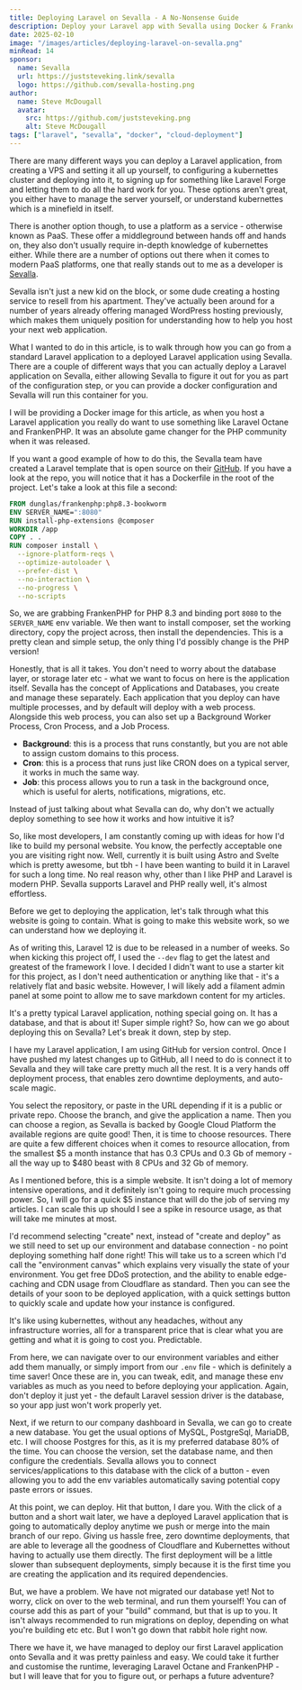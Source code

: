 ```yaml
---
title: Deploying Laravel on Sevalla - A No-Nonsense Guide
description: Deploy your Laravel app with Sevalla using Docker & FrankenPHP for seamless, zero-downtime releases. Say goodbye to server hassles and Kubernetes headaches!
date: 2025-02-10
image: "/images/articles/deploying-laravel-on-sevalla.png"
minRead: 14
sponsor:
  name: Sevalla
  url: https://juststeveking.link/sevalla
  logo: https://github.com/sevalla-hosting.png
author:
  name: Steve McDougall
  avatar:
    src: https://github.com/juststeveking.png
    alt: Steve McDougall
tags: ["laravel", "sevalla", "docker", "cloud-deployment"]
---
```


There are many different ways you can deploy a Laravel application, from creating a VPS and setting it all up yourself, to configuring a kubernettes cluster and deploying into it, to signing up for something like Laravel Forge and letting them to do all the hard work for you. These options aren't great, you either have to manage the server yourself, or understand kubernettes which is a minefield in itself.

There is another option though, to use a platform as a service - otherwise known as PaaS. These offer a middleground between hands off and hands on, they also don't usually require in-depth knowledge of kubernettes either. While there are a number of options out there when it comes to modern PaaS platforms, one that really stands out to me as a developer is [Sevalla](https://juststeveking.link/sevalla).

Sevalla isn't just a new kid on the block, or some dude creating a hosting service to resell from his apartment. They've actually been around for a number of years already offering managed WordPress hosting previously, which makes them uniquely position for understanding how to help you host your next web application.

What I wanted to do in this article, is to walk through how you can go from a standard Laravel application to a deployed Laravel application using Sevalla. There are a couple of different ways that you can actually deploy a Laravel application on Sevalla, either allowing Sevalla to figure it out for you as part of the configuration step, or you can provide a docker configuration and Sevalla will run this container for you.

I will be providing a Docker image for this article, as when you host a Laravel application you really do want to use something like Laravel Octane and FrankenPHP. It was an absolute game changer for the PHP community when it was released.

If you want a good example of how to do this, the Sevalla team have created a Laravel template that is open source on their [GitHub](https://github.com/sevalla-templates/laravel-demo). If you have a look at the repo, you will notice that it has a Dockerfile in the root of the project. Let's take a look at this file a second:

```dockerfile
FROM dunglas/frankenphp:php8.3-bookworm
ENV SERVER_NAME=":8080"
RUN install-php-extensions @composer
WORKDIR /app
COPY . .
RUN composer install \
  --ignore-platform-reqs \
  --optimize-autoloader \
  --prefer-dist \
  --no-interaction \
  --no-progress \
  --no-scripts
```

So, we are grabbing FrankenPHP for PHP 8.3 and binding port `8080` to the `SERVER_NAME` env variable. We then want to install composer, set the working directory, copy the project across, then install the dependencies. This is a pretty clean and simple setup, the only thing I'd possibly change is the PHP version!

Honestly, that is all it takes. You don't need to worry about the database layer, or storage later etc - what we want to focus on here is the application itself. Sevalla has the concept of Applications and Databases, you create and manage these separately. Each application that you deploy can have multiple processes, and by default will deploy with a web process. Alongside this web process, you can also set up a Background Worker Process, Cron Process, and a Job Process.

- **Background**: this is a process that runs constantly, but you are not able to assign custom domains to this process.
- **Cron**: this is a process that runs just like CRON does on a typical server, it works in much the same way.
- **Job**: this process allows you to run a task in the background once, which is useful for alerts, notifications, migrations, etc.

Instead of just talking about what Sevalla can do, why don't we actually deploy something to see how it works and how intuitive it is?

So, like most developers, I am constantly coming up with ideas for how I'd like to build my personal website. You know, the perfectly acceptable one you are visiting right now. Well, currently it is built using Astro and Svelte which is pretty awesome, but tbh - I have been wanting to build it in Laravel for such a long time. No real reason why, other than I like PHP and Laravel is modern PHP. Sevalla supports Laravel and PHP really well, it's almost effortless.

Before we get to deploying the application, let's talk through what this website is going to contain. What is going to make this website work, so we can understand how we deploying it.

As of writing this, Laravel 12 is due to be released in a number of weeks. So when kicking this project off, I used the `--dev` flag to get the latest and greatest of the framework I love.  I decided I didn't want to use a starter kit for this project, as I don't need authentication or anything like that - it's a relatively flat and basic website. However, I will likely add a filament admin panel at some point to allow me to save markdown content for my articles.

It's a pretty typical Laravel application, nothing special going on. It has a database, and that is about it! Super simple right? So, how can we go about deploying this on Sevalla? Let's break it down, step by step.

I have my Laravel application, I am using GitHub for version control. Once I have pushed my latest changes up to GitHub,  all I need to do is connect it to Sevalla and they will take care pretty much all the rest. It is a very hands off deployment process, that enables zero downtime deployments, and auto-scale magic. 

You select the repository, or paste in the URL depending if it is a public or private repo. Choose the branch, and give the application a name. Then you can choose a region, as Sevalla is backed by Google Cloud Platform the available regions are quite good! Then, it is time to choose resources. There are quite a few different choices when it comes to resource allocation, from the smallest $5 a month instance that has 0.3 CPUs and  0.3 Gb of memory - all the way up to $480 beast with 8 CPUs and 32 Gb of memory. 

As I mentioned before, this is a simple website. It isn't doing a lot of memory intensive operations, and it definitely isn't going to require much processing power. So, I will go for a quick $5 instance that will do the job of serving my articles. I can scale this up should I see a spike in resource usage, as that will take me minutes at most.

I'd recommend selecting "create" next, instead of "create and deploy" as we still need to set up our environment and database connection - no point deploying something half done right! This will take us to a screen which I'd call the "environment canvas" which explains very visually the state of your environment. You get free DDoS protection, and the ability to enable edge-caching and CDN usage from Cloudflare as standard. Then you can see the details of your soon to be deployed application, with a quick settings button to quickly scale and update how your instance is configured.

It's like using kubernettes, without any headaches, without any infrastructure worries, all for a transparent price that is clear what you are getting and what it is going to cost you. Predictable.

From here, we can navigate over to our environment variables and either add them manually, or simply import from our `.env` file - which is definitely a time saver! Once these are in, you can tweak, edit, and manage these env variables as much as you need to before deploying your application. Again, don't deploy it just yet - the default Laravel session driver is the database, so your app just won't work properly yet.

Next, if we return to our company dashboard in Sevalla, we can go to create a new database. You get the usual options of MySQL,  PostgreSql, MariaDB, etc. I will choose Postgres for this, as it is my preferred database 80% of the time. You can choose the version, set the database name,  and then configure the credentials. Sevalla allows you to connect services/applications to this database with the click of a button - even allowing you to add the env variables automatically saving potential copy paste errors or issues.

At this point, we can deploy. Hit that button, I dare you. With the click of a button and a short wait later, we have a deployed Laravel application that is going to automatically deploy anytime we push or merge into the main branch of our repo. Giving us hassle free, zero downtime deployments, that are able to leverage all the goodness of Cloudflare and Kubernettes without having to actually use them directly. The first deployment will be a little slower than subsequent deployments, simply because it is the first time you are creating the application and its required dependencies. 

But, we have a problem. We have not migrated our database yet! Not to worry, click on over to the web terminal, and run them yourself! You can of course add this as part of your "build" command, but that is up to you. It isn't always recommended to run migrations on deploy, depending on what you're building etc etc. But I won't go down that rabbit hole right now.

There we have it, we have managed to deploy our first Laravel application onto Sevalla and it was pretty painless and easy. We could take it further and customise the runtime, leveraging Laravel Octane and FrankenPHP - but I will leave that for you to figure out, or perhaps a future adventure?
